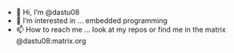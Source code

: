 - 👋 Hi, I’m @dastu08
- 👀 I’m interested in ... embedded programming
- 📫 How to reach me ... look at my repos or find me in the matrix @dastu08:matrix.org

<!---
dastu08/dastu08 is a ✨ special ✨ repository because its `README.md` (this file) appears on your GitHub profile.
You can click the Preview link to take a look at your changes.
--->
